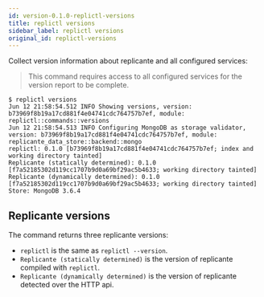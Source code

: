 ```yaml
---
id: version-0.1.0-replictl-versions
title: replictl versions
sidebar_label: replictl versions
original_id: replictl-versions
---
```


Collect version information about replicante and all configured services:

<blockquote class="info">

This command requires access to all configured services for the version report to be complete.

</blockquote>

```text
$ replictl versions
Jun 12 21:58:54.512 INFO Showing versions, version: b73969f8b19a17cd881f4e04741cdc764757b7ef, module: replictl::commands::versions
Jun 12 21:58:54.513 INFO Configuring MongoDB as storage validator, version: b73969f8b19a17cd881f4e04741cdc764757b7ef, module: replicante_data_store::backend::mongo
replictl: 0.1.0 [b73969f8b19a17cd881f4e04741cdc764757b7ef; index and working directory tainted]
Replicante (statically determined): 0.1.0 [f7a52185302d119cc1707b9d0a69bf29ac5b4633; working directory tainted]
Replicante (dynamically determined): 0.1.0 [f7a52185302d119cc1707b9d0a69bf29ac5b4633; working directory tainted]
Store: MongoDB 3.6.4
```

## Replicante versions
The command returns three replicante versions:

  * `replictl` is the same as `replictl --version`.
  * `Replicante (statically determined)` is the version of replicante compiled with `replictl`.
  * `Replicante (dynamically determined)` is the version of replicante detected over the HTTP api.
